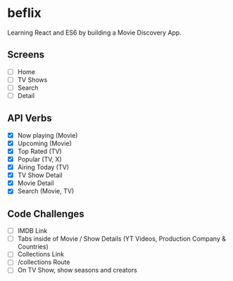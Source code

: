 # beflix

Learning React and ES6 by building a Movie Discovery App.

## Screens

-   [ ] Home
-   [ ] TV Shows
-   [ ] Search
-   [ ] Detail

## API Verbs

-   [x] Now playing (Movie)
-   [x] Upcoming (Movie)
-   [x] Top Rated (TV)
-   [x] Popular (TV, X)
-   [x] Airing Today (TV)
-   [x] TV Show Detail
-   [x] Movie Detail
-   [x] Search (Movie, TV)

## Code Challenges

-   [ ] IMDB Link
-   [ ] Tabs inside of Movie / Show Details (YT Videos, Production Company & Countries)
-   [ ] Collections Link
-   [ ] /collections Route
-   [ ] On TV Show, show seasons and creators
